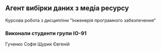 ## Агент вибірки даних з медіа ресурсу
Курсова робота з дисципліни "Інженерія програмного забезпечення"
### Виконали студенти групи ІО-91
Гученко Софія
Щурик Євгеній

